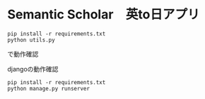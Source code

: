 # Semantic Scholar　英to日アプリ
```
pip install -r requirements.txt
python utils.py
```
で動作確認


djangoの動作確認
```
pip install -r requirements.txt
python manage.py runserver
```